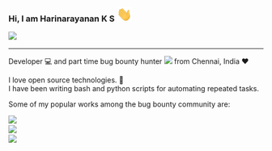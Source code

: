 ### Hi, I am Harinarayanan K S <img src="https://github.com/ksharinarayanan/ksharinarayanan/blob/master/gifs/hi.gif" width="30">

![](https://github-readme-stats.vercel.app/api?username=ksharinarayanan&show_icons=true)

<hr />

Developer 💻 and part time bug bounty hunter <img src="https://media.giphy.com/media/WUlplcMpOCEmTGBtBW/giphy.gif" width="30"> from Chennai, India ❤

I love open source technologies. 🚀
<br >
I have been writing bash and python scripts for automating repeated tasks.

Some of my popular works among the bug bounty community are:

<img src="https://github-readme-stats.vercel.app/api/pin/?username=ksharinarayanan&repo=SSRFire">

<br>

<img src="https://github-readme-stats.vercel.app/api/pin/?username=ksharinarayanan&repo=SourceWolf">

<br>

<img src="https://github-readme-stats.vercel.app/api/pin/?username=ksharinarayanan&repo=bash-hacks">

<br>
